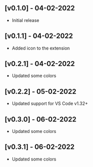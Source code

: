 ## [v0.1.0] - 04-02-2022

-  Initial release

## [v0.1.1] - 04-02-2022

-  Added icon to the extension

## [v0.2.1] - 04-02-2022

-  Updated some colors

## [v0.2.2] - 05-02-2022

-  Updated support for VS Code v1.32+

## [v0.3.0] - 06-02-2022

-  Updated some colors

## [v0.3.1] - 06-02-2022

-  Updated some colors
